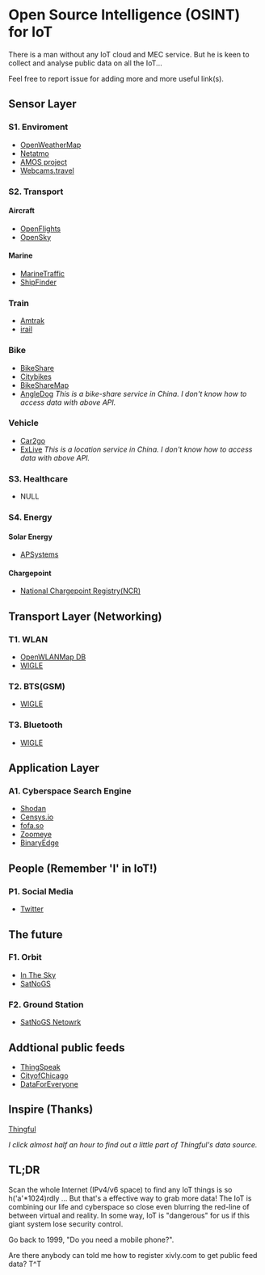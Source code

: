 # Open Source Intelligence (OSINT) for IoT

There is a man without any IoT cloud and MEC service.
But he is keen to collect and analyse public data on all the IoT...

Feel free to report issue for adding more and more useful link(s).

## Sensor Layer
### S1. Enviroment
- [OpenWeatherMap](https://openweathermap.org/api)
- [Netatmo](https://weathermap.netatmo.com/)
- [AMOS project](http://amos.cse.wustl.edu/)
- [Webcams.travel](https://www.webcams.travel/api/)

### S2. Transport
#### Aircraft
- [OpenFlights](https://openflights.org/data.html#license)
- [OpenSky](https://opensky-network.org/)  
#### Marine
- [MarineTraffic](https://www.marinetraffic.com/)
- [ShipFinder](https://shipfinder.co/)

### Train
- [Amtrak](https://www.amtrak.com/services/maps.trainlocation.html)
- [irail](https://docs.irail.be/)

### Bike
- [BikeShare](https://www.bikeshare.com/data/)
- [Citybikes](https://citybik.es/)
- [BikeShareMap](https://bikesharemap.com/)
- [AngleDog](http://www.angledog.net/share/api_v1/API)
  *This is a bike-share service in China. I don't know how to access data with above API.*
### Vehicle
- [Car2go](https://www.car2go.com/US/en/)
- [ExLive](http://www.exlive.cn/home/listModel/openInterface/main.jsp?item=30&content=1)
    *This is a location service in China. I don't know how to access data with above API.*

### S3. Healthcare
- NULL
### S4. Energy
#### Solar Energy
- [APSystems](https://apsystems.com)
#### Chargepoint
- [National Chargepoint Registry(NCR)](https://www.national-charge-point-registry.uk/)

## Transport Layer (Networking)
### T1. WLAN
- [OpenWLANMap DB](https://www.openwlanmap.org/db/)
- [WIGLE](https://api.wigle.net)
### T2. BTS(GSM)
- [WIGLE](https://api.wigle.net)
### T3. Bluetooth
- [WIGLE](https://api.wigle.net)

## Application Layer
### A1. Cyberspace Search Engine
- [Shodan](https://shodan.io)
- [Censys.io](https://censys.io)
- [fofa.so](https://fofa.so)
- [Zoomeye](https://zoomeye.org)
- [BinaryEdge](https://binaryedge.io)
## People (Remember 'I' in IoT!)
### P1. Social Media
- [Twitter](https://twitter.com)

## The future
### F1. Orbit
- [In The Sky](https://in-the-sky.org/satmap_worldmap.php)
- [SatNoGS](https://db.satnogs.org/)

### F2. Ground Station
- [SatNoGS Netowrk](https://network.satnogs.org/)


## Addtional public feeds
- [ThingSpeak](https://thingspeak.com/channels/public.json)
- [CityofChicago](https://data.cityofchicago.org/)
- [DataForEveryone](https://www.figure-eight.com/data-for-everyone/)

## Inspire (Thanks)
[Thingful](https://thingful.net)

<cite>I click almost half an hour to find out a little part of Thingful's data source.</cite>

## TL;DR
Scan the whole Internet (IPv4/v6 space) to find any IoT things is so h('a'*1024)rdly ... But that's a effective way to grab more data!
The IoT is combining our life and cyberspace so close even blurring the red-line of between virtual and reality. In some way, IoT is "dangerous" for us if this giant system lose security control. 

Go back to 1999, "Do you need a mobile phone?".

Are there anybody can told me how to register xivly.com to get public feed data? T^T
